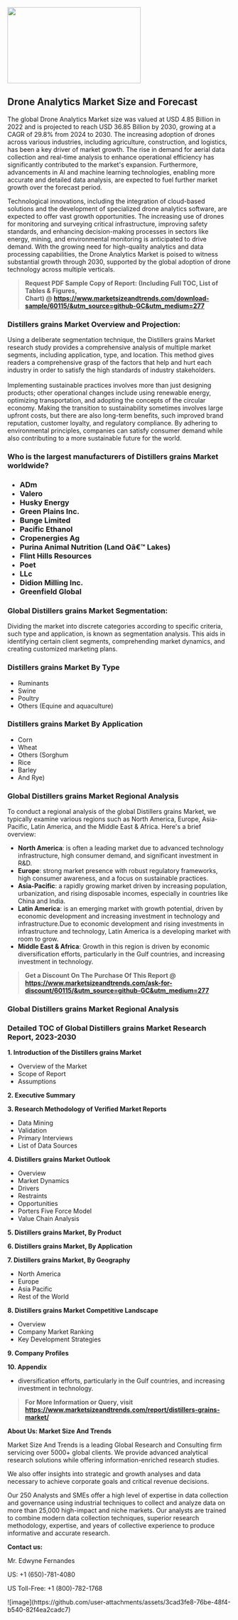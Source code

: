 <p><img class="alignnone size-medium wp-image-20088" src="https://ffe5etoiles.com/wp-content/uploads/2024/12/MST1-300x171.png" alt="" width="300" height="171" /></p><h2>Drone Analytics Market Size and Forecast</h2><p>The global Drone Analytics Market size was valued at USD 4.85 Billion in 2022 and is projected to reach USD 36.85 Billion by 2030, growing at a CAGR of 29.8% from 2024 to 2030. The increasing adoption of drones across various industries, including agriculture, construction, and logistics, has been a key driver of market growth. The rise in demand for aerial data collection and real-time analysis to enhance operational efficiency has significantly contributed to the market's expansion. Furthermore, advancements in AI and machine learning technologies, enabling more accurate and detailed data analysis, are expected to fuel further market growth over the forecast period.</p><p>Technological innovations, including the integration of cloud-based solutions and the development of specialized drone analytics software, are expected to offer vast growth opportunities. The increasing use of drones for monitoring and surveying critical infrastructure, improving safety standards, and enhancing decision-making processes in sectors like energy, mining, and environmental monitoring is anticipated to drive demand. With the growing need for high-quality analytics and data processing capabilities, the Drone Analytics Market is poised to witness substantial growth through 2030, supported by the global adoption of drone technology across multiple verticals.</p></p><blockquote id="" class=""><strong>Request PDF Sample Copy of Report: (Including Full TOC, List of Tables &amp; Figures, Chart)&nbsp;@&nbsp;<strong><a href="https://www.marketsizeandtrends.com/download-sample/60115/&utm_source=github-GC&utm_medium=277" target="_blank">https://www.marketsizeandtrends.com/download-sample/60115/&utm_source=github-GC&utm_medium=277</a></strong></strong></blockquote><h3 id="" class="">Distillers grains Market&nbsp;Overview and Projection:</h3><p id="" class="">Using a deliberate segmentation technique, the Distillers grains Market research study provides a comprehensive analysis of multiple market segments, including application, type, and location. This method gives readers a comprehensive grasp of the factors that help and hurt each industry in order to satisfy the high standards of industry stakeholders. <br /> <br />Implementing sustainable practices involves more than just designing products; other operational changes include using renewable energy, optimizing transportation, and adopting the concepts of the circular economy. Making the transition to sustainability sometimes involves large upfront costs, but there are also long-term benefits, such improved brand reputation, customer loyalty, and regulatory compliance. By adhering to environmental principles, companies can satisfy consumer demand while also contributing to a more sustainable future for the world.</p><h3 id="" class="">Who is the largest manufacturers of&nbsp;Distillers grains Market worldwide?</h3><h3 class=""><p><ul><li>ADm </li><li> Valero </li><li> Husky Energy </li><li> Green Plains Inc. </li><li> Bunge Limited </li><li> Pacific Ethanol </li><li> Cropenergies Ag </li><li> Purina Animal Nutrition (Land Oâ€™ Lakes) </li><li> Flint Hills Resources </li><li> Poet </li><li> LLc </li><li> Didion Milling Inc. </li><li> Greenfield Global</li></ul></p></h3><h3 id="" class="">Global&nbsp;Distillers grains Market Segmentation:</h3><p id="" class="">Dividing the market into discrete categories according to specific criteria, such type and application, is known as segmentation analysis. This aids in identifying certain client segments, comprehending market dynamics, and creating customized marketing plans.</p><h3 id="" class="">Distillers grains Market&nbsp;By Type</h3><p><p><ul><li>Ruminants </li><li> Swine </li><li> Poultry </li><li> Others (Equine and aquaculture)</p></li></ul></p></p><h3 id="" class="">Distillers grains Market&nbsp;By Application</h3><p class=""><p><ul><li>Corn </li><li> Wheat </li><li> Others (Sorghum </li><li> Rice </li><li> Barley </li><li> And Rye)</li></ul></p></p><h3 id="" class="">Global Distillers grains Market Regional Analysis</h3><p id="" class="">To conduct a regional analysis of the global Distillers grains Market, we typically examine various regions such as North America, Europe, Asia-Pacific, Latin America, and the Middle East &amp; Africa. Here's a brief overview:</p><ul><li><strong>North America</strong>: is often a leading market due to advanced technology infrastructure, high consumer demand, and significant investment in R&amp;D.</li><li><strong>Europe</strong>: strong market presence with robust regulatory frameworks, high consumer awareness, and a focus on sustainable practices.</li><li><strong>Asia-Pacific</strong>: a rapidly growing market driven by increasing population, urbanization, and rising disposable incomes, especially in countries like China and India.</li><li><strong>Latin America</strong>: is an emerging market with growth potential, driven by economic development and increasing investment in technology and infrastructure.Due to economic development and rising investments in infrastructure and technology, Latin America is a developing market with room to grow.</li><li><strong>Middle East &amp; Africa</strong>: Growth in this region is driven by economic diversification efforts, particularly in the Gulf countries, and increasing investment in technology.</li></ul><blockquote id="" class=""><strong>Get a Discount On The Purchase Of This Report @ <strong><a href="https://www.marketsizeandtrends.com/ask-for-discount/60115/&utm_source=github-GC&utm_medium=277" target="_blank">https://www.marketsizeandtrends.com/ask-for-discount/60115/&utm_source=github-GC&utm_medium=277</a></strong></strong></blockquote><h3 id="" class="">Global Distillers grains Market Regional Analysis</h3><h3 id="" class="">Detailed TOC of Global Distillers grains Market Research Report, 2023-2030</h3><p id="" class=""><strong>1. Introduction of the Distillers grains Market</strong></p><ul><li>Overview of the Market</li><li>Scope of Report</li><li>Assumptions</li></ul><p id="" class=""><strong>2. Executive Summary</strong></p><p id="" class=""><strong>3. Research Methodology of Verified Market Reports</strong></p><ul><li>Data Mining</li><li>Validation</li><li>Primary Interviews</li><li>List of Data Sources</li></ul><p id="" class=""><strong>4. Distillers grains Market Outlook</strong></p><ul><li>Overview</li><li>Market Dynamics</li><li>Drivers</li><li>Restraints</li><li>Opportunities</li><li>Porters Five Force Model</li><li>Value Chain Analysis</li></ul><p id="" class=""><strong>5. Distillers grains Market, By Product</strong></p><p id="" class=""><strong>6. Distillers grains Market, By Application</strong></p><p id="" class=""><strong>7. Distillers grains Market, By Geography</strong></p><ul><li>North America</li><li>Europe</li><li>Asia Pacific</li><li>Rest of the World</li></ul><p id="" class=""><strong>8. Distillers grains Market Competitive Landscape</strong></p><ul><li>Overview</li><li>Company Market Ranking</li><li>Key Development Strategies</li></ul><p id="" class=""><strong>9. Company Profiles</strong></p><p id="" class=""><strong>10. Appendix</strong></p><ul><li>diversification efforts, particularly in the Gulf countries, and increasing investment in technology.</li></ul><blockquote id="" class=""><strong>For More Information or Query, visit <strong><strong><a href="https://www.marketsizeandtrends.com/report/distillers-grains-market/" target="_blank">https://www.marketsizeandtrends.com/report/distillers-grains-market/</a></strong></strong></strong></blockquote><p id="" class=""><strong>About Us: Market Size And Trends</strong></p><p id="" class="">Market Size And Trends is a leading Global Research and Consulting firm servicing over 5000+ global clients. We provide advanced analytical research solutions while offering information-enriched research studies.</p><p id="" class="">We also offer insights into strategic and growth analyses and data necessary to achieve corporate goals and critical revenue decisions.</p><p id="" class="">Our 250 Analysts and SMEs offer a high level of expertise in data collection and governance using industrial techniques to collect and analyze data on more than 25,000 high-impact and niche markets. Our analysts are trained to combine modern data collection techniques, superior research methodology, expertise, and years of collective experience to produce informative and accurate research.</p><p id="" class=""><strong>Contact us:</strong></p><p id="" class="">Mr. Edwyne Fernandes</p><p id="" class="">US: +1 (650)-781-4080</p><p id="" class="">US Toll-Free: +1 (800)-782-1768</p>
![image](https://github.com/user-attachments/assets/3cad3fe8-76be-48f4-b540-82f4ea2cadc7)

